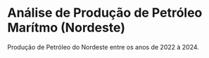 # Análise de Produção de Petróleo Marítmo (Nordeste)
 Produção de Petróleo do Nordeste entre os anos de 2022 à 2024.
